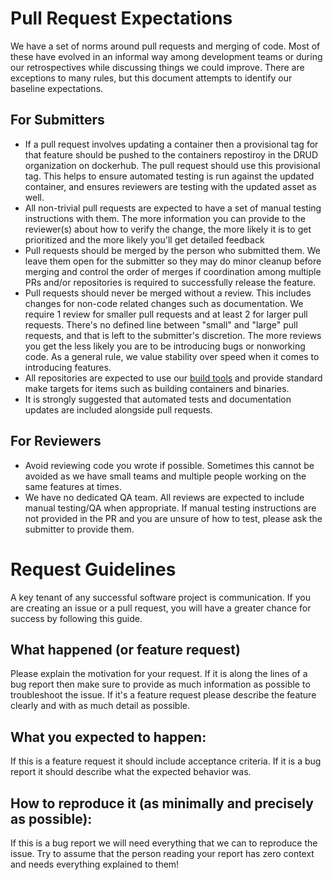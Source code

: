 # Pull Request Expectations

We have a set of norms around pull requests and merging of code. Most of these have evolved in an informal way among development teams or during our retrospectives while discussing things we could improve. There are exceptions to many rules, but this document attempts to identify our baseline expectations.

## For Submitters

- If a pull request involves updating a container then a provisional tag for that feature should be pushed to the containers repostiroy in the DRUD organization on dockerhub. The pull request should use this provisional tag. This helps to ensure automated testing is run against the updated container, and ensures reviewers are testing with the updated asset as well.
- All non-trivial pull requests are expected to have a set of manual testing instructions with them. The more information you can provide to the reviewer(s) about how to verify the change, the more likely it is to get prioritized and the more likely you'll get detailed feedback
- Pull requests should be merged by the person who submitted them. We leave them open for the submitter so they may do minor cleanup before merging and control the order of merges if coordination among multiple PRs and/or repositories is required to successfully release the feature.
- Pull requests should never be merged without a review. This includes changes for non-code related changes such as documentation. We require 1 review for smaller pull requests and at least 2 for larger pull requests. There's no defined line between "small" and "large" pull requests, and that is left to the submitter's discretion. The more reviews you get the less likely you are to be introducing bugs or nonworking code. As a general rule, we value stability over speed when it comes to introducing features.
- All repositories are expected to use our [build tools](https://github.com/drud/build-tools) and provide standard make targets for items such as building containers and binaries.
- It is strongly suggested that automated tests and documentation updates are included alongside pull requests.

## For Reviewers

- Avoid reviewing code you wrote if possible. Sometimes this cannot be avoided as we have small teams and multiple people working on the same features at times.
- We have no dedicated QA team. All reviews are expected to include manual testing/QA when appropriate. If manual testing instructions are not provided in the PR and you are unsure of how to test, please ask the submitter to provide them.


# Request Guidelines
A key tenant of any successful software project is communication.  If you are creating an issue or a pull request, you will have a greater chance for success by following this guide.

## What happened (or feature request)
Please explain the motivation for your request. If it is along the lines of a bug report then make sure to provide as much information as possible to troubleshoot the issue.  If it's a feature request please describe the feature clearly and with as much detail as possible.

## What you expected to happen:
If this is a feature request it should include acceptance criteria.  If it is a bug report it should describe what the expected behavior was.

## How to reproduce it (as minimally and precisely as possible):
If this is a bug report we will need everything that we can to reproduce the issue.  Try to assume that the person reading your report has zero context and needs everything explained to them!
